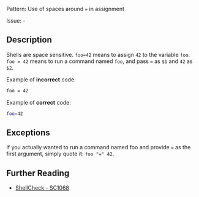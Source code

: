 Pattern: Use of spaces around `=` in assignment

Issue: -

## Description

Shells are space sensitive. `foo=42` means to assign `42` to the variable `foo`. `foo = 42` means to run a command named `foo`, and pass `=` as `$1` and `42` as `$2`.

Example of **incorrect** code:

```sh
foo = 42
```

Example of **correct** code:

```sh
foo=42
```

## Exceptions

If you actually wanted to run a command named foo and provide `=` as the first argument, simply quote it: `foo "=" 42`.

## Further Reading

* [ShellCheck - SC1068](https://github.com/koalaman/shellcheck/wiki/SC1068)
